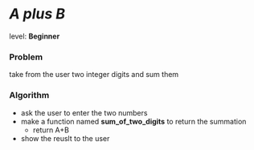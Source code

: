 # _**A plus B**_
  level: **Beginner**
  
### Problem
  take from the user two integer digits and sum them

### Algorithm 
  - ask the user to enter the two numbers 
  - make a function named **sum_of_two_digits** to return the summation
    - return A+B
  - show the reuslt to the user
